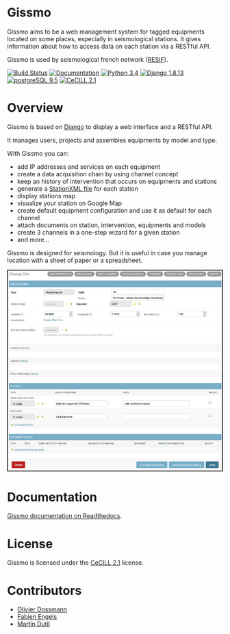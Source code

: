 # Gissmo

Gissmo aims to be a web management system for tagged equipments located on some places, especially in seismological stations. It gives information about how to access data on each station via a RESTful API.

Gissmo is used by seismological french network ([RESIF](http://www.resif.fr/)).

[![Build Status](https://travis-ci.org/eost/gissmo.svg)](https://travis-ci.org/eost/gissmo)
[![Documentation](https://readthedocs.org/projects/gissmo/badge/?version=stable)](http://gissmo.readthedocs.io/en/stable/)
[![Python 3.4](https://img.shields.io/badge/python-3.4-green.svg)](http://python.org/)
[![Django 1.8.13](https://img.shields.io/badge/django-1.8.13-green.svg)](http://djangoproject.com/)
[![postgreSQL 9.5](https://img.shields.io/badge/postgreSQL-9.5-green.svg)](http://postgresql.org/)
[![CeCILL 2.1](https://img.shields.io/badge/License-CeCILL-blue.svg)](http://www.cecill.info/licences/Licence_CeCILL_V2.1-en.html)

# Overview

Gissmo is based on [Django](http://djangoproject.com/) to display a web interface and a RESTful API.

It manages users, projects and assembles equipments by model and type.

With Gissmo you can:

  * add IP addresses and services on each equipment
  * create a data acquisition chain by using channel concept
  * keep an history of intervention that occurs on equipments and stations
  * generate a [StationXML file](http://www.fdsn.org/xml/station/) for each station
  * display stations map
  * visualize your station on Google Map
  * create default equipment configuration and use it as default for each channel
  * attach documents on station, intervention, equipments and models
  * create 3 channels in a one-step wizard for a given station
  * and more…

Gissmo is designed for seismology. But it is useful in case you manage location with a sheet of paper or a spreadsheet.

![Gissmo site detail appearance](./docs/img/gissmo_site_detail.jpg)

# Documentation

[Gissmo documentation on Readthedocs](http://gissmo.readthedocs.io).

# License

Gissmo is licensed under the [CeCILL 2.1](./LICENSE) license.

# Contributors

* [Olivier Dossmann](https://github.com/blankoworld)
* [Fabien Engels](https://github.com/fabienengels)
* [Martin Dutil](https://github.com/mdutil)
